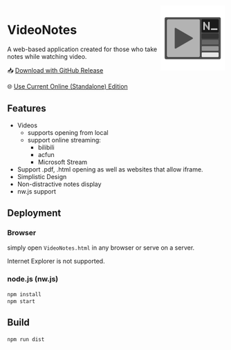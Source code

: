 
<img src="./res/VideoNotes.png" width="150" align="right" style="z-index: 100">

# VideoNotes

A web-based application created for those who take notes while watching video.

📥 [Download with GitHub Release](https://github.com/smallg0at/VideoNotes/releases)

🌐 [Use Current Online (Standalone) Edition](https://smallg0at.github.io/VideoNotes/VideoNotes.html)

## Features

- Videos
  - supports opening from local
  - support online streaming:
    - bilibili
    - acfun
    - Microsoft Stream
- Support .pdf, .html opening as well as websites that allow iframe.
- Simplistic Design
- Non-distractive notes display
- nw.js support

## Deployment

### Browser

simply open `VideoNotes.html` in any browser or serve on a server.

Internet Explorer is not supported.

### node.js (nw.js)

```
npm install
npm start
```

## Build

```
npm run dist
```
